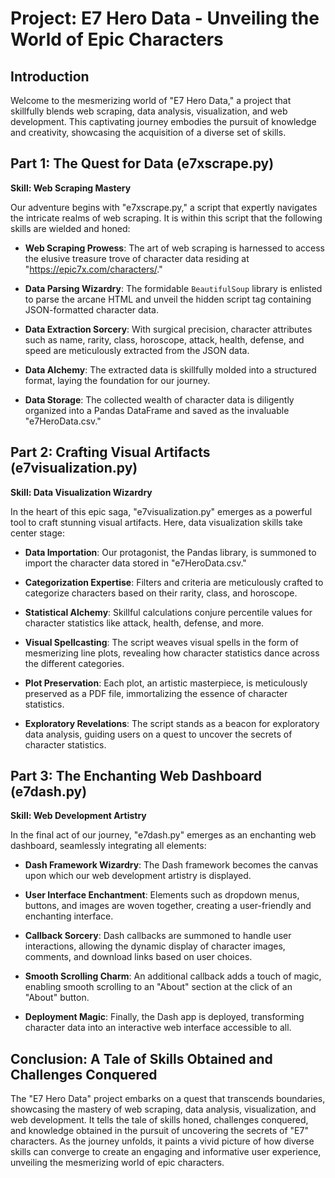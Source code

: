 # Project: E7 Hero Data - Unveiling the World of Epic Characters

## Introduction

Welcome to the mesmerizing world of "E7 Hero Data," a project that skillfully blends web scraping, data analysis, visualization, and web development. This captivating journey embodies the pursuit of knowledge and creativity, showcasing the acquisition of a diverse set of skills.

## Part 1: The Quest for Data (e7xscrape.py)

**Skill: Web Scraping Mastery**

Our adventure begins with "e7xscrape.py," a script that expertly navigates the intricate realms of web scraping. It is within this script that the following skills are wielded and honed:

- **Web Scraping Prowess**: The art of web scraping is harnessed to access the elusive treasure trove of character data residing at "https://epic7x.com/characters/."

- **Data Parsing Wizardry**: The formidable `BeautifulSoup` library is enlisted to parse the arcane HTML and unveil the hidden script tag containing JSON-formatted character data.

- **Data Extraction Sorcery**: With surgical precision, character attributes such as name, rarity, class, horoscope, attack, health, defense, and speed are meticulously extracted from the JSON data.

- **Data Alchemy**: The extracted data is skillfully molded into a structured format, laying the foundation for our journey.

- **Data Storage**: The collected wealth of character data is diligently organized into a Pandas DataFrame and saved as the invaluable "e7HeroData.csv."

## Part 2: Crafting Visual Artifacts (e7visualization.py)

**Skill: Data Visualization Wizardry**

In the heart of this epic saga, "e7visualization.py" emerges as a powerful tool to craft stunning visual artifacts. Here, data visualization skills take center stage:

- **Data Importation**: Our protagonist, the Pandas library, is summoned to import the character data stored in "e7HeroData.csv."

- **Categorization Expertise**: Filters and criteria are meticulously crafted to categorize characters based on their rarity, class, and horoscope.

- **Statistical Alchemy**: Skillful calculations conjure percentile values for character statistics like attack, health, defense, and more.

- **Visual Spellcasting**: The script weaves visual spells in the form of mesmerizing line plots, revealing how character statistics dance across the different categories.

- **Plot Preservation**: Each plot, an artistic masterpiece, is meticulously preserved as a PDF file, immortalizing the essence of character statistics.

- **Exploratory Revelations**: The script stands as a beacon for exploratory data analysis, guiding users on a quest to uncover the secrets of character statistics.

## Part 3: The Enchanting Web Dashboard (e7dash.py)

**Skill: Web Development Artistry**

In the final act of our journey, "e7dash.py" emerges as an enchanting web dashboard, seamlessly integrating all elements:

- **Dash Framework Wizardry**: The Dash framework becomes the canvas upon which our web development artistry is displayed.

- **User Interface Enchantment**: Elements such as dropdown menus, buttons, and images are woven together, creating a user-friendly and enchanting interface.

- **Callback Sorcery**: Dash callbacks are summoned to handle user interactions, allowing the dynamic display of character images, comments, and download links based on user choices.

- **Smooth Scrolling Charm**: An additional callback adds a touch of magic, enabling smooth scrolling to an "About" section at the click of an "About" button.

- **Deployment Magic**: Finally, the Dash app is deployed, transforming character data into an interactive web interface accessible to all.

## Conclusion: A Tale of Skills Obtained and Challenges Conquered

The "E7 Hero Data" project embarks on a quest that transcends boundaries, showcasing the mastery of web scraping, data analysis, visualization, and web development. It tells the tale of skills honed, challenges conquered, and knowledge obtained in the pursuit of uncovering the secrets of "E7" characters. As the journey unfolds, it paints a vivid picture of how diverse skills can converge to create an engaging and informative user experience, unveiling the mesmerizing world of epic characters.
